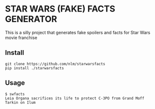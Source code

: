 STAR WARS (FAKE) FACTS GENERATOR
================================

This is a silly project that generates fake spoilers
and facts for Star Wars movie franchise

Install
-------

    git clone https://github.com/nlm/starwarsfacts
    pip install ./starwarsfacts

Usage
-----

    $ swfacts
    Leia Organa sacrifices its life to protect C-3PO from Grand Moff Tarkin on Ilum
